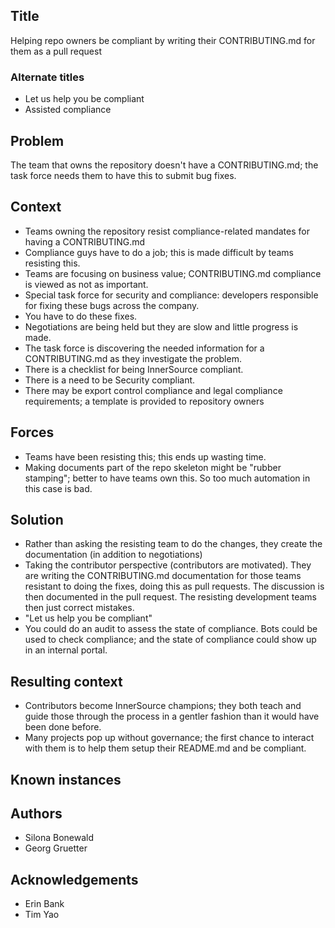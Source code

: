 ## Title
Helping repo owners be compliant by writing their CONTRIBUTING.md for them as a pull request

### Alternate titles
* Let us help you be compliant
* Assisted compliance

## Problem
The team that owns the repository doesn't have a CONTRIBUTING.md; the task force needs them to have this to submit bug fixes.

## Context
* Teams owning the repository resist compliance-related mandates for having a CONTRIBUTING.md
* Compliance guys have to do a job; this is made difficult by teams resisting this.
* Teams are focusing on business value; CONTRIBUTING.md compliance is viewed as not as important.
* Special task force for security and compliance: developers responsible for fixing these bugs across the company.
* You have to do these fixes.
* Negotiations are being held but they are slow and little progress is made.
* The task force is discovering the needed information for a CONTRIBUTING.md as they investigate the problem.
* There is a checklist for being InnerSource compliant.
* There is a need to be Security compliant.
* There may be export control compliance and legal compliance requirements; a template is provided to repository owners

## Forces
* Teams have been resisting this; this ends up wasting time.
* Making documents part of the repo skeleton might be "rubber stamping"; better to have teams own this. So too much automation in this case is bad.

## Solution
* Rather than asking the resisting team to do the changes, they create the documentation (in addition to negotiations)
* Taking the contributor perspective (contributors are motivated). They are writing the CONTRIBUTING.md documentation for those teams resistant to doing the fixes, doing this as pull requests. The discussion is then documented in the pull request. The resisting development teams then just correct mistakes.
* "Let us help you be compliant"
* You could do an audit to assess the state of compliance. Bots could be used to check compliance; and the state of compliance could show up in an internal portal.

## Resulting context
* Contributors become InnerSource champions; they both teach and guide those through the process in a gentler fashion than it would have been done before.
* Many projects pop up without governance; the first chance to interact with them is to help them setup their README.md and be compliant.

## Known instances

## Authors
* Silona Bonewald
* Georg Gruetter

## Acknowledgements
* Erin Bank
* Tim Yao
